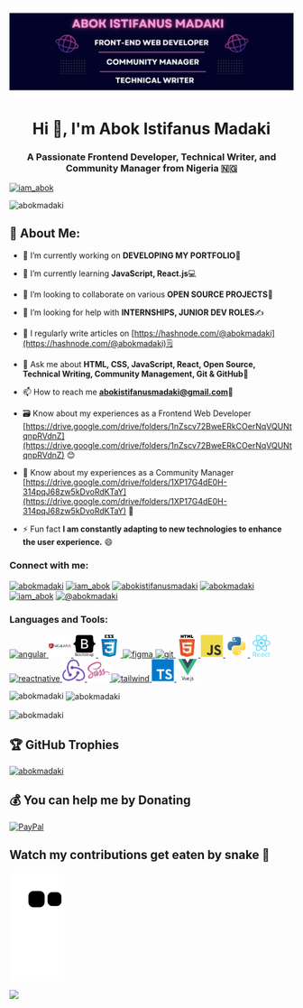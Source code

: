 <img src="https://github.com/abokmadaki/abokmadaki/blob/main/ABOK MADAKI, PROFILE HEADER.jpg">

<h1 align="center">Hi 👋, I'm Abok Istifanus Madaki</h1>
<h3 align="center">A Passionate Frontend Developer, Technical Writer, and Community Manager from Nigeria 🇳🇬 </h3>

<p align="left"> <a href="https://twitter.com/iam_abok" target="blank"><img src="https://img.shields.io/twitter/follow/iam_abok?logo=twitter&style=for-the-badge" alt="iam_abok" /></a> </p>
<p align="left"> <img src="https://komarev.com/ghpvc/?username=abokmadaki&label=Profile%20views&color=0e75b6&style=flat" alt="abokmadaki" /> </p>

## 💫 About Me:

- 🔭 I’m currently working on **DEVELOPING MY PORTFOLIO**💼

- 🌱 I’m currently learning **JavaScript, React.js**💻

- 👯 I’m looking to collaborate on various **OPEN SOURCE PROJECTS**👐

- 🤝 I’m looking for help with **INTERNSHIPS, JUNIOR DEV ROLES**✍️

- 📝 I regularly write articles on [https://hashnode.com/@abokmadaki](https://hashnode.com/@abokmadaki)🗒️

- 💬 Ask me about **HTML, CSS, JavaScript, React, Open Source, Technical Writing, Community Management, Git & GitHub**🧠

- 📫 How to reach me **abokistifanusmadaki@gmail.com**📧

- 🗃️ Know about my experiences as a Frontend Web Developer [https://drive.google.com/drive/folders/1nZscv72BweERkCOerNqVQUNtqnpRVdnZ](https://drive.google.com/drive/folders/1nZscv72BweERkCOerNqVQUNtqnpRVdnZ) 😊
  
- 📄 Know about my experiences as a Community Manager [https://drive.google.com/drive/folders/1XP17G4dE0H-314pqJ68zw5kDvoRdKTaY](https://drive.google.com/drive/folders/1XP17G4dE0H-314pqJ68zw5kDvoRdKTaY) 🤔

- ⚡ Fun fact **I am constantly adapting to new technologies to enhance the user experience.** 😄

<h3 align="left">Connect with me:</h3>
<p align="left">
<a href="https://dev.to/abokmadaki" target="blank"><img align="center" src="https://raw.githubusercontent.com/rahuldkjain/github-profile-readme-generator/master/src/images/icons/Social/devto.svg" alt="abokmadaki" height="30" width="40" /></a>
<a href="https://twitter.com/iam_abok" target="blank"><img align="center" src="https://raw.githubusercontent.com/rahuldkjain/github-profile-readme-generator/master/src/images/icons/Social/twitter.svg" alt="iam_abok" height="30" width="40" /></a>
<a href="https://linkedin.com/in/abokistifanusmadaki" target="blank"><img align="center" src="https://raw.githubusercontent.com/rahuldkjain/github-profile-readme-generator/master/src/images/icons/Social/linked-in-alt.svg" alt="abokistifanusmadaki" height="30" width="40" /></a>
<a href="https://fb.com/abokmadaki" target="blank"><img align="center" src="https://raw.githubusercontent.com/rahuldkjain/github-profile-readme-generator/master/src/images/icons/Social/facebook.svg" alt="abokmadaki" height="30" width="40" /></a>
<a href="https://instagram.com/iam_abok" target="blank"><img align="center" src="https://raw.githubusercontent.com/rahuldkjain/github-profile-readme-generator/master/src/images/icons/Social/instagram.svg" alt="iam_abok" height="30" width="40" /></a>
<a href="https://hashnode.com/@abokmadaki" target="blank"><img align="center" src="https://raw.githubusercontent.com/rahuldkjain/github-profile-readme-generator/master/src/images/icons/Social/hashnode.svg" alt="@abokmadaki" height="30" width="40" /></a>
</p>

<h3 align="left">Languages and Tools:</h3>
<p align="left"> <a href="https://developer.android.com" target="_blank" rel="noreferrer">  <a href="https://angular.io" target="_blank" rel="noreferrer"> <img src="https://angular.io/assets/images/logos/angular/angular.svg" alt="angular" width="40" height="40"/> </a> <a href="https://angular.io" target="_blank" rel="noreferrer"> <img src="https://raw.githubusercontent.com/devicons/devicon/master/icons/angularjs/angularjs-original-wordmark.svg" alt="angularjs" width="40" height="40"/> </a> <a href="https://getbootstrap.com" target="_blank" rel="noreferrer"> <img src="https://raw.githubusercontent.com/devicons/devicon/master/icons/bootstrap/bootstrap-plain-wordmark.svg" alt="bootstrap" width="40" height="40"/> </a> <a href="https://www.w3schools.com/css/" target="_blank" rel="noreferrer"> <img src="https://raw.githubusercontent.com/devicons/devicon/master/icons/css3/css3-original-wordmark.svg" alt="css3" width="40" height="40"/> </a> <a href="https://www.figma.com/" target="_blank" rel="noreferrer"> <img src="https://www.vectorlogo.zone/logos/figma/figma-icon.svg" alt="figma" width="40" height="40"/> </a> <a href="https://git-scm.com/" target="_blank" rel="noreferrer"> <img src="https://www.vectorlogo.zone/logos/git-scm/git-scm-icon.svg" alt="git" width="40" height="40"/> </a> <a href="https://www.w3.org/html/" target="_blank" rel="noreferrer"> <img src="https://raw.githubusercontent.com/devicons/devicon/master/icons/html5/html5-original-wordmark.svg" alt="html5" width="40" height="40"/> </a> <a href="https://developer.mozilla.org/en-US/docs/Web/JavaScript" target="_blank" rel="noreferrer"> <img src="https://raw.githubusercontent.com/devicons/devicon/master/icons/javascript/javascript-original.svg" alt="javascript" width="40" height="40"/> </a>  <a href="https://www.python.org" target="_blank" rel="noreferrer"> <img src="https://raw.githubusercontent.com/devicons/devicon/master/icons/python/python-original.svg" alt="python" width="40" height="40"/> </a> <a href="https://reactjs.org/" target="_blank" rel="noreferrer"> <img src="https://raw.githubusercontent.com/devicons/devicon/master/icons/react/react-original-wordmark.svg" alt="react" width="40" height="40"/> </a> <a href="https://reactnative.dev/" target="_blank" rel="noreferrer"> <img src="https://reactnative.dev/img/header_logo.svg" alt="reactnative" width="40" height="40"/> </a> <a href="https://redux.js.org" target="_blank" rel="noreferrer"> <img src="https://raw.githubusercontent.com/devicons/devicon/master/icons/redux/redux-original.svg" alt="redux" width="40" height="40"/> </a> <a href="https://sass-lang.com" target="_blank" rel="noreferrer"> <img src="https://raw.githubusercontent.com/devicons/devicon/master/icons/sass/sass-original.svg" alt="sass" width="40" height="40"/> </a> <a href="https://tailwindcss.com/" target="_blank" rel="noreferrer"> <img src="https://www.vectorlogo.zone/logos/tailwindcss/tailwindcss-icon.svg" alt="tailwind" width="40" height="40"/> </a> <a href="https://www.typescriptlang.org/" target="_blank" rel="noreferrer"> <img src="https://raw.githubusercontent.com/devicons/devicon/master/icons/typescript/typescript-original.svg" alt="typescript" width="40" height="40"/> </a> <a href="https://vuejs.org/" target="_blank" rel="noreferrer"> <img src="https://raw.githubusercontent.com/devicons/devicon/master/icons/vuejs/vuejs-original-wordmark.svg" alt="vuejs" width="40" height="40"/> </a> </p>

<p><img align="left" src="https://github-readme-stats.vercel.app/api/top-langs?username=abokmadaki&show_icons=true&locale=en&layout=compact" alt="abokmadaki" /></p>

<p>&nbsp;<img align="center" src="https://github-readme-stats.vercel.app/api?username=abokmadaki&show_icons=true&locale=en" alt="abokmadaki" /></p>

<p><img align="center" src="https://github-readme-streak-stats.herokuapp.com/?user=abokmadaki&" alt="abokmadaki" /></p>

## 🏆 GitHub Trophies


<p align="left"> <a href="https://github.com/ryo-ma/github-profile-trophy"><img src="https://github-profile-trophy.vercel.app/?username=abokmadaki" alt="abokmadaki" /></a> </p>


  ## 💰 You can help me by Donating
  [![PayPal](https://img.shields.io/badge/PayPal-00457C?style=for-the-badge&logo=paypal&logoColor=white)](https://paypal.me/https://paypal.me/abokmadaki) 

  ## Watch my contributions get eaten by snake 🐍

<!-- Contribution Snake -->

![snake gif](https://github.com/amajaying/amajaying/blob/output/github-contribution-grid-snake.svg)


<!-- Footer -->

<img src="https://github.com/amajaying/amajaying/blob/main/Footer.jpg"> 

